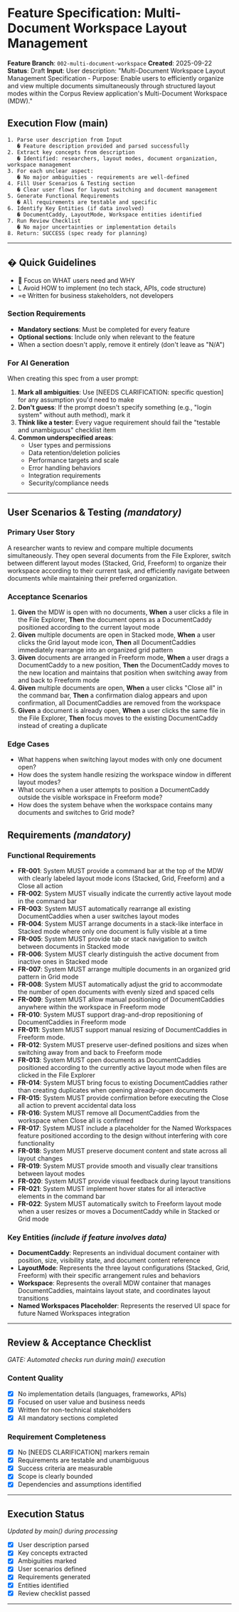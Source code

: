 # Feature Specification: Multi-Document Workspace Layout Management

**Feature Branch**: `002-multi-document-workspace`
**Created**: 2025-09-22
**Status**: Draft
**Input**: User description: "Multi-Document Workspace Layout Management Specification - Purpose: Enable users to efficiently organize and view multiple documents simultaneously through structured layout modes within the Corpus Review application's Multi-Document Workspace (MDW)."

## Execution Flow (main)

```
1. Parse user description from Input
   � Feature description provided and parsed successfully
2. Extract key concepts from description
   � Identified: researchers, layout modes, document organization, workspace management
3. For each unclear aspect:
   � No major ambiguities - requirements are well-defined
4. Fill User Scenarios & Testing section
   � Clear user flows for layout switching and document management
5. Generate Functional Requirements
   � All requirements are testable and specific
6. Identify Key Entities (if data involved)
   � DocumentCaddy, LayoutMode, Workspace entities identified
7. Run Review Checklist
   � No major uncertainties or implementation details
8. Return: SUCCESS (spec ready for planning)
```

---

## � Quick Guidelines

-  Focus on WHAT users need and WHY
- L Avoid HOW to implement (no tech stack, APIs, code structure)
- =e Written for business stakeholders, not developers

### Section Requirements

- **Mandatory sections**: Must be completed for every feature
- **Optional sections**: Include only when relevant to the feature
- When a section doesn't apply, remove it entirely (don't leave as "N/A")

### For AI Generation

When creating this spec from a user prompt:

1. **Mark all ambiguities**: Use [NEEDS CLARIFICATION: specific question] for any assumption you'd need to make
2. **Don't guess**: If the prompt doesn't specify something (e.g., "login system" without auth method), mark it
3. **Think like a tester**: Every vague requirement should fail the "testable and unambiguous" checklist item
4. **Common underspecified areas**:
   - User types and permissions
   - Data retention/deletion policies
   - Performance targets and scale
   - Error handling behaviors
   - Integration requirements
   - Security/compliance needs

---

## User Scenarios & Testing _(mandatory)_

### Primary User Story

A researcher wants to review and compare multiple documents simultaneously. They open several documents from the File Explorer, switch between different layout modes (Stacked, Grid, Freeform) to organize their workspace according to their current task, and efficiently navigate between documents while maintaining their preferred organization.

### Acceptance Scenarios

1. **Given** the MDW is open with no documents, **When** a user clicks a file in the File Explorer, **Then** the document opens as a DocumentCaddy positioned according to the current layout mode
2. **Given** multiple documents are open in Stacked mode, **When** a user clicks the Grid layout mode icon, **Then** all DocumentCaddies immediately rearrange into an organized grid pattern
3. **Given** documents are arranged in Freeform mode, **When** a user drags a DocumentCaddy to a new position, **Then** the DocumentCaddy moves to the new location and maintains that position when switching away from and back to Freeform mode
4. **Given** multiple documents are open, **When** a user clicks "Close all" in the command bar, **Then** a confirmation dialog appears and upon confirmation, all DocumentCaddies are removed from the workspace
5. **Given** a document is already open, **When** a user clicks the same file in the File Explorer, **Then** focus moves to the existing DocumentCaddy instead of creating a duplicate

### Edge Cases

- What happens when switching layout modes with only one document open?
- How does the system handle resizing the workspace window in different layout modes?
- What occurs when a user attempts to position a DocumentCaddy outside the visible workspace in Freeform mode?
- How does the system behave when the workspace contains many documents and switches to Grid mode?

## Requirements _(mandatory)_

### Functional Requirements

- **FR-001**: System MUST provide a command bar at the top of the MDW with clearly labeled layout mode icons (Stacked, Grid, Freeform) and a Close all action
- **FR-002**: System MUST visually indicate the currently active layout mode in the command bar
- **FR-003**: System MUST automatically rearrange all existing DocumentCaddies when a user switches layout modes
- **FR-004**: System MUST arrange documents in a stack-like interface in Stacked mode where only one document is fully visible at a time
- **FR-005**: System MUST provide tab or stack navigation to switch between documents in Stacked mode
- **FR-006**: System MUST clearly distinguish the active document from inactive ones in Stacked mode
- **FR-007**: System MUST arrange multiple documents in an organized grid pattern in Grid mode
- **FR-008**: System MUST automatically adjust the grid to accommodate the number of open documents with evenly sized and spaced cells
- **FR-009**: System MUST allow manual positioning of DocumentCaddies anywhere within the workspace in Freeform mode
- **FR-010**: System MUST support drag-and-drop repositioning of DocumentCaddies in Freeform mode
- **FR-011**: System MUST support manual resizing of DocumentCaddies in Freeform mode.
- **FR-012**: System MUST preserve user-defined positions and sizes when switching away from and back to Freeform mode
- **FR-013**: System MUST open documents as DocumentCaddies positioned according to the currently active layout mode when files are clicked in the File Explorer
- **FR-014**: System MUST bring focus to existing DocumentCaddies rather than creating duplicates when opening already-open documents
- **FR-015**: System MUST provide confirmation before executing the Close all action to prevent accidental data loss
- **FR-016**: System MUST remove all DocumentCaddies from the workspace when Close all is confirmed
- **FR-017**: System MUST include a placeholder for the Named Workspaces feature positioned according to the design without interfering with core functionality
- **FR-018**: System MUST preserve document content and state across all layout changes
- **FR-019**: System MUST provide smooth and visually clear transitions between layout modes
- **FR-020**: System MUST provide visual feedback during layout transitions
- **FR-021**: System MUST implement hover states for all interactive elements in the command bar
- **FR-022**: System MUST automatically switch to Freeform layout mode when a user resizes or moves a DocumentCaddy while in Stacked or Grid mode

### Key Entities _(include if feature involves data)_

- **DocumentCaddy**: Represents an individual document container with position, size, visibility state, and document content reference
- **LayoutMode**: Represents the three layout configurations (Stacked, Grid, Freeform) with their specific arrangement rules and behaviors
- **Workspace**: Represents the overall MDW container that manages DocumentCaddies, maintains layout state, and coordinates layout transitions
- **Named Workspaces Placeholder**: Represents the reserved UI space for future Named Workspaces integration

---

## Review & Acceptance Checklist

_GATE: Automated checks run during main() execution_

### Content Quality

- [x] No implementation details (languages, frameworks, APIs)
- [x] Focused on user value and business needs
- [x] Written for non-technical stakeholders
- [x] All mandatory sections completed

### Requirement Completeness

- [x] No [NEEDS CLARIFICATION] markers remain
- [x] Requirements are testable and unambiguous
- [x] Success criteria are measurable
- [x] Scope is clearly bounded
- [x] Dependencies and assumptions identified

---

## Execution Status

_Updated by main() during processing_

- [x] User description parsed
- [x] Key concepts extracted
- [x] Ambiguities marked
- [x] User scenarios defined
- [x] Requirements generated
- [x] Entities identified
- [x] Review checklist passed

---
